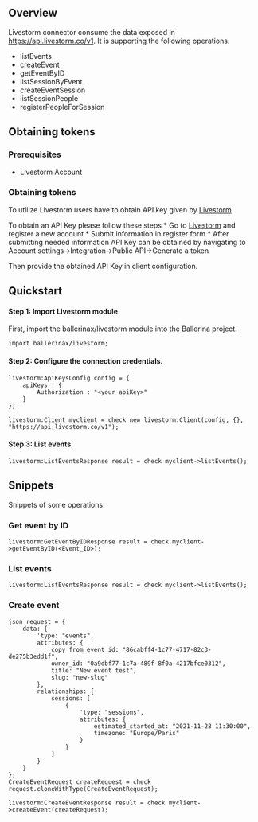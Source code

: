 ## Overview

Livestorm connector consume the data exposed in https://api.livestorm.co/v1. It is supporting the following operations.

- listEvents
- createEvent
- getEventByID
- listSessionByEvent
- createEventSession
- listSessionPeople
- registerPeopleForSession

## Obtaining tokens

### Prerequisites

- Livestorm Account

### Obtaining tokens

To utilize Livestorm users have to obtain API key given by [Livestorm](https://app.livestorm.co/#/signup)

To obtain an API Key please follow these steps
    * Go to [Livestorm](https://app.livestorm.co/#/signup) and register a new account
    * Submit information in register form
    * After submitting needed information API Key can be obtained by navigating to Account settings->Integration->Public API->Generate a token

Then provide the obtained API Key in client configuration.

## Quickstart

#### Step 1: Import Livestorm module
First, import the ballerinax/livestorm module into the Ballerina project.

```ballerina
import ballerinax/livestorm;
```
#### Step 2: Configure the connection credentials.
```ballerina
livestorm:ApiKeysConfig config = {
    apiKeys : {
        Authorization : "<your apiKey>"
    }
};

livestorm:Client myclient = check new livestorm:Client(config, {}, "https://api.livestorm.co/v1");
```
#### Step 3: List events
```ballerina
livestorm:ListEventsResponse result = check myclient->listEvents();
```

## Snippets
Snippets of some operations.

### Get event by ID
```ballerina
livestorm:GetEventByIDResponse result = check myclient->getEventByID(<Event_ID>);
```
### List events
```ballerina
livestorm:ListEventsResponse result = check myclient->listEvents();
```
### Create event
```ballerina
json request = {
    data: {
        'type: "events",
        attributes: {
            copy_from_event_id: "86cabff4-1c77-4717-82c3-de275b3edd1f",
            owner_id: "0a9dbf77-1c7a-489f-8f0a-4217bfce0312",
            title: "New event test",
            slug: "new-slug"
        },
        relationships: {
            sessions: [
                {
                    'type: "sessions",
                    attributes: {
                        estimated_started_at: "2021-11-28 11:30:00",
                        timezone: "Europe/Paris"
                    }
                }
            ]
        }
    }
};
CreateEventRequest createRequest = check request.cloneWithType(CreateEventRequest);

livestorm:CreateEventResponse result = check myclient->createEvent(createRequest);
```

